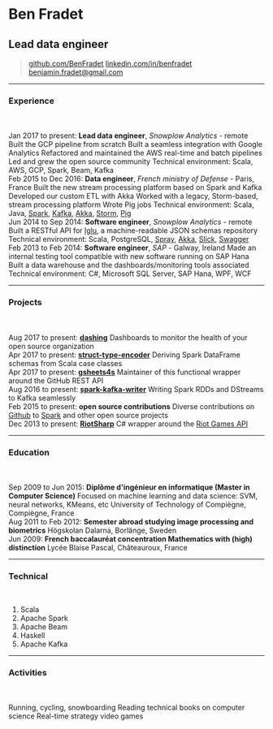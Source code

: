 # Ben Fradet
## Lead data engineer

> [github.com/BenFradet](https://github.com/BenFradet)
> [linkedin.com/in/benfradet](https://www.linkedin.com/in/benfradet)
> [&#98;&#101;&#110;&#106;&#97;&#109;&#105;&#110;&#46;&#102;&#114;&#97;&#100;&#101;&#116;&#64;&#103;&#109;&#97;&#105;&#108;&#46;&#99;&#111;&#109;](mailto:&#98;&#101;&#110;&#106;&#97;&#109;&#105;&#110;&#46;&#102;&#114;&#97;&#100;&#101;&#116;&#64;&#103;&#109;&#97;&#105;&#108;&#46;&#99;&#111;&#109;)

------

### Experience

<br><br>Jan 2017 to present: **Lead data engineer**, *Snowplow Analytics* - remote
    Built the GCP pipeline from scratch
    Built a seamless integration with Google Analytics
    Refactored and maintained the AWS real-time and batch pipelines
    Led and grew the open source community
    Technical environment: Scala, AWS, GCP, Spark, Beam, Kafka<br>
Feb 2015 to Dec 2016: **Data engineer**, *French ministry of Defense* - Paris, France
    Built the new stream processing platform based on Spark and Kafka
    Developed our custom ETL with Akka
    Worked with a legacy, Storm-based, stream processing platform
    Wrote Pig jobs
    Technical environment: Scala, Java, [Spark](http://spark.apache.org/), [Kafka](http://kafka.apache.org/), [Akka](http://akka.io/), [Storm](http://storm.apache.org), [Pig](http://pig.apache.org)<br>
Jun 2014 to Sep 2014: **Software engineer**, *Snowplow Analytics* - remote
    Built a RESTful API for [Iglu](https://github.com/snowplow/iglu), a machine-readable JSON schemas repository
    Technical environment: Scala, PostgreSQL, [Spray](http://spray.io/), [Akka](http://akka.io/), [Slick](http://slick.typesafe.com/), [Swagger](http://swagger.io/)<br>
Feb 2013 to Feb 2014: **Software engineer**, *SAP* - Galway, Ireland
    Made an internal testing tool compatible with new software running on SAP Hana
    Built a data warehouse and the dashboards/monitoring tools associated
    Technical environment: C#, Microsoft SQL Server, SAP Hana, WPF, WCF

------

### Projects

<br><br>Aug 2017 to present: **[dashing](https://github.com/BenFradet/dashing)**
    Dashboards to monitor the health of your open source organization<br>
Apr 2017 to present: **[struct-type-encoder](https://github.com/BenFradet/struct-type-encoder)**
    Deriving Spark DataFrame schemas from Scala case classes<br>
Apr 2017 to present: **[gsheets4s](https://github.com/47deg/github4s)**
    Maintainer of this functional wrapper around the GitHub REST API<br>
Aug 2016 to present: **[spark-kafka-writer](https://github.com/BenFradet/spark-kafka-writer)**
    Writing Spark RDDs and DStreams to Kafka seamlessly<br>
Feb 2015 to present: **open source contributions**
    Diverse contributions on [Github](https://github.com/benfradet) to [Spark](https://github.com/apache/spark/pulls?utf8=%E2%9C%93&q=is%3Apr+author%3ABenFradet) and other open source projects<br>
Dec 2013 to present: **[RiotSharp](https://github.com/BenFradet/RiotSharp)**
    C# wrapper around the [Riot Games API](https://developer.riotgames.com)<br>

------

### Education

<br><br>Sep 2009 to Jun 2015: **Diplôme d'ingénieur en informatique (Master in Computer Science)**
    Focused on machine learning and data science: SVM, neural networks, KMeans, etc
    University of Technology of Compiègne, Compiègne, France<br>
Aug 2011 to Feb 2012: **Semester abroad studying image processing and biometrics**
    Högskolan Dalarna, Borlänge, Sweden<br>
Jun 2009: **French baccalauréat concentration Mathematics with (high) distinction**
    Lycée Blaise Pascal, Châteauroux, France

------

### Technical
<br>

1. Scala
1. Apache Spark
1. Apache Beam
1. Haskell
1. Apache Kafka

------

### Activities

<br><br>Running, cycling, snowboarding
Reading technical books on computer science
Real-time strategy video games

